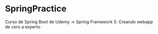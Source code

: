 # SpringPractice

Curso de Spring Boot de Udemy -> Spring Framework 5: Creando webapp de cero a experto
